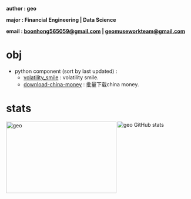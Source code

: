**author : geo**

**major : Financial Engineering | Data Science**

**email : boonhong565059@gmail.com | geomuseworkteam@gmail.com** 

# obj

- python component (sort by last updated) :
    - [volatility_smile](https://github.com/geomuse/volatility_smile) : volatility smile.
    - [download-china-money](https://github.com/geomuse/download-china-money) : 批量下载china money.
    
# stats

<p><img align="left" width='300' height='195' src="https://github-readme-stats.vercel.app/api/top-langs/?username=geomuse&count_private=true&show_icons=true&layout=compact" alt="geo"/></p>

<img align='left'>![geo GitHub stats](https://github-readme-stats.vercel.app/api?username=geomuse\&count_private=true&show_icons=true&rank_icon=github)</img>

